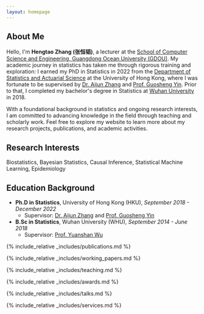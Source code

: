 ```yaml
---
layout: homepage
---
```


## About Me

Hello, I'm **Hengtao Zhang (张恒韬)**, a lecturer at the [School of Computer Science and Engineering, Guangdong Ocean University (GDOU)](https://www.gdou.edu.cn/compsci/). My academic journey in statistics has taken me through rigorous training and exploration: I earned my PhD in Statistics in 2022 from the [Department of Statistics and Actuarial Science](https://saasweb.hku.hk/index.php) at the University of Hong Kong, where I was fortunate to be supervised by [Dr. Aijun Zhang](https://statsoft.org/) and [Prof. Guosheng Yin](https://saasresearch.hku.hk/~gyin/). Prior to that, I completed my bachelor's degree in Statistics at [Wuhan University](https://www.whu.edu.cn) in 2018.

With a foundational background in statistics and ongoing research interests, I am committed to advancing knowledge in the field through teaching and scholarly work. Feel free to explore my website to learn more about my research projects, publications, and academic activities.

## Research Interests
Biostatistics, Bayesian Statistics, Causal Inference, Statistical Machine Learning, Epidemiology

## Education Background
* **Ph.D in Statistics**, University of Hong Kong (HKU), *September 2018 - December 2022*
  - Supervisor: [Dr. Aijun Zhang](https://statsoft.org/) and [Prof. Guosheng Yin](https://saasresearch.hku.hk/~gyin/)
* **B.Sc in Statistics**, Wuhan University (WHU), *September 2014 - June 2018*
  - Supervisor: [Prof. Yuanshan Wu](https://wuyuanshan.github.io/)

{% include_relative _includes/publications.md %}

{% include_relative _includes/working_papers.md %}

{% include_relative _includes/teaching.md %}

{% include_relative _includes/awards.md %}

{% include_relative _includes/talks.md %}

{% include_relative _includes/services.md %}
